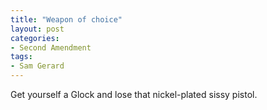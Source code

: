 ```yaml
---
title: "Weapon of choice"
layout: post
categories:
- Second Amendment
tags:
- Sam Gerard
---
```


Get yourself a Glock and lose that nickel-plated sissy pistol.